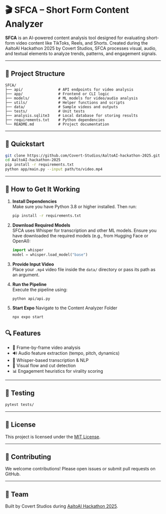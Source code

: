 # 🎬 SFCA – Short Form Content Analyzer

**SFCA** is an AI-powered content analysis tool designed for evaluating short-form video content like TikToks, Reels, and Shorts. Created during the AaltoAI Hackathon 2025 by Covert Studios, SFCA processes visual, audio, and textual elements to analyze trends, patterns, and engagement signals.

---

## 📁 Project Structure

```
SFCA/
├── api/                # API endpoints for video analysis
├── app/                # Frontend or CLI logic
├── models/             # ML models for video/audio analysis
├── utils/              # Helper functions and scripts
├── data/               # Sample videos and outputs
├── tests/              # Unit tests
├── analysis.sqlite3    # Local database for storing results
├── requirements.txt    # Python dependencies
└── README.md           # Project documentation
```

---

## 🚀 Quickstart

```bash
git clone https://github.com/Covert-Studios/AaltoAI-hackathon-2025.git
cd AaltoAI-hackathon-2025
pip install -r requirements.txt
python app/main.py --input path/to/video.mp4
```

---

## 🔧 How to Get It Working

1. **Install Dependencies**  
   Make sure you have Python 3.8 or higher installed. Then run:

   ```bash
   pip install -r requirements.txt
   ```

2. **Download Required Models**  
   SFCA uses Whisper for transcription and other ML models. Ensure you have downloaded the required models (e.g., from Hugging Face or OpenAI):

   ```python
   import whisper
   model = whisper.load_model("base")
   ```

3. **Provide Input Video**  
   Place your `.mp4` video file inside the `data/` directory or pass its path as an argument.

4. **Run the Pipeline**  
   Execute the pipeline using:

   ```bash
   python api/api.py 
   ```
5. **Start Expo**
   Navigate to the Content Analyzer Folder
   ```bash
   npx expo start
   ```

## 🔍 Features

- 🎥 Frame-by-frame video analysis
- 🔊 Audio feature extraction (tempo, pitch, dynamics)
- 🧠 Whisper-based transcription & NLP
- 🌈 Visual flow and cut detection
- 📊 Engagement heuristics for virality scoring

---

## 🧪 Testing

```bash
pytest tests/
```

---

## 📜 License

This project is licensed under the [MIT License](LICENSE).

---

## 🤝 Contributing

We welcome contributions! Please open issues or submit pull requests on GitHub.

---

## 👥 Team

Built by Covert Studios during [AaltoAI Hackathon 2025](https://github.com/Covert-Studios/AaltoAI-hackathon-2025).
